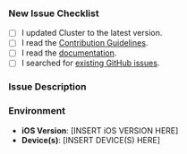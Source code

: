 <!--- Provide a short summary of your issue in the Title above. -->

### New Issue Checklist
<!-- Before you submit your issue, please make sure to check the following boxes by putting an x in the [ ] -->

- [ ] I updated Cluster to the latest version.
- [ ] I read the [Contribution Guidelines](https://github.com/efremidze/Cluster/blob/master/.github/CONTRIBUTING.md).
- [ ] I read the [documentation](https://github.com/efremidze/Cluster).
- [ ] I searched for [existing GitHub issues](https://github.com/efremidze/Cluster/issues).

### Issue Description
<!--- Describe your issue in detail. -->
<!--- Do not hesitate to attach screenshots if they can be helpful. -->

### Environment

- **iOS Version**: [INSERT iOS VERSION HERE]
- **Device(s)**: [INSERT DEVICE(S) HERE]
